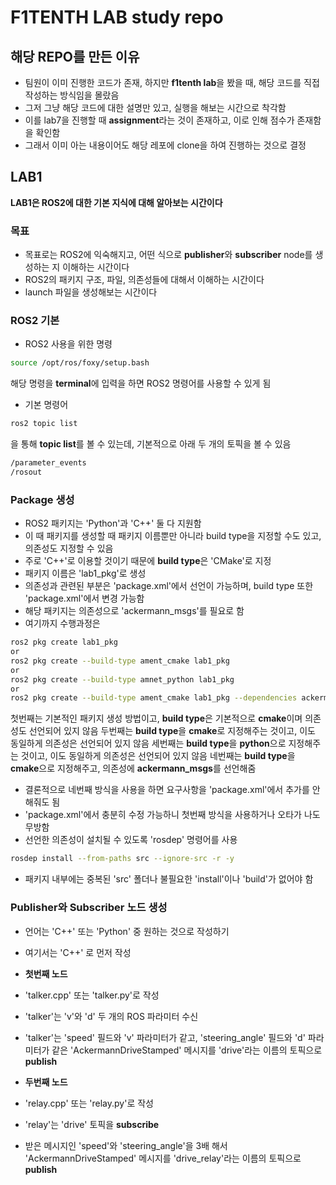 # F1TENTH LAB study repo

## 해당 REPO를 만든 이유

- 팀원이 이미 진행한 코드가 존재, 하지만 **f1tenth lab**을 봤을 때, 해당 코드를 직접 작성하는 방식임을 몰랐음
- 그저 그냥 해당 코드에 대한 설명만 있고, 실행을 해보는 시간으로 착각함
- 이를 lab7을 진행할 때 **assignment**라는 것이 존재하고, 이로 인해 점수가 존재함을 확인함
- 그래서 이미 아는 내용이어도 해당 레포에 clone을 하여 진행하는 것으로 결정

## LAB1

**LAB1은 ROS2에 대한 기본 지식에 대해 알아보는 시간이다**

### 목표

- 목표로는 ROS2에 익숙해지고, 어떤 식으로 **publisher**와 **subscriber** node를 생성하는 지 이해하는 시간이다
- ROS2의 패키지 구조, 파일, 의존성들에 대해서 이해하는 시간이다
- launch 파일을 생성해보는 시간이다

### ROS2 기본

- ROS2 사용을 위한 명령

```bash
source /opt/ros/foxy/setup.bash
```

해당 명령을 **terminal**에 입력을 하면 ROS2 명령어를 사용할 수 있게
됨

- 기본 명령어

```bash
ros2 topic list
```

을 통해 **topic list**를 볼 수 있는데, 기본적으로 아래 두 개의 토픽을 볼 수 있음

```bash
/parameter_events
/rosout
```

### Package 생성

- ROS2 패키지는 'Python'과 'C++' 둘 다 지원함
- 이 때 패키지를 생성할 때 패키지 이름뿐만 아니라 build type을 지정할 수도 있고, 의존성도 지정할 수 있음
- 주로 'C++'로 이용할 것이기 때문에 **build type**은 'CMake'로 지정
- 패키지 이름은 'lab1_pkg'로 생성
- 의존성과 관련된 부분은 'package.xml'에서 선언이 가능하며, build type 또한 'package.xml'에서 변경 가능함
- 해당 패키지는 의존성으로 'ackermann_msgs'를 필요로 함
- 여기까지 수행과정은

```bash
ros2 pkg create lab1_pkg
or
ros2 pkg create --build-type ament_cmake lab1_pkg
or
ros2 pkg create --build-type amnet_python lab1_pkg
or
ros2 pkg create --build-type ament_cmake lab1_pkg --dependencies ackermann_msgs
```

첫번째는 기본적인 패키지 생성 방법이고, **build type**은 기본적으로 **cmake**이며 의존성도 선언되어 있지 않음
두번째는 **build type**을 **cmake**로 지정해주는 것이고, 이도 동일하게 의존성은 선언되어 있지 않음
세번째는 **build type**을 **python**으로 지정해주는 것이고, 이도 동일하게 의존성은 선언되어 있지 않음
네번째는 **build type**을 **cmake**으로 지정해주고, 의존성에 **ackermann_msgs**를 선언해줌

- 결론적으로 네번째 방식을 사용을 하면 요구사항을 'package.xml'에서 추가를 안해줘도 됨
- 'package.xml'에서 충분히 수정 가능하니 첫번째 방식을 사용하거나 오타가 나도 무방함
- 선언한 의존성이 설치될 수 있도록 'rosdep' 명령어를 사용

```bash
rosdep install --from-paths src --ignore-src -r -y
```

- 패키지 내부에는 중복된 'src' 폴더나 불필요한 'install'이나 'build'가 없어야 함

### Publisher와 Subscriber 노드 생성

- 언어는 'C++' 또는 'Python' 중 원하는 것으로 작성하기
- 여기서는 'C++' 로 먼저 작성

- **첫번째 노드**
- 'talker.cpp' 또는 'talker.py'로 작성
- 'talker'는 'v'와 'd' 두 개의 ROS 파라미터 수신
- 'talker'는 'speed' 필드와 'v' 파라미터가 같고, 'steering_angle' 필드와 'd' 파라미터가 같은 'AckermannDriveStamped' 메시지를 'drive'라는 이름의 토픽으로 **publish**

- **두번째 노드**
- 'relay.cpp' 또는 'relay.py'로 작성
- 'relay'는 'drive' 토픽을 **subscribe**
- 받은 메시지인 'speed'와 'steering_angle'을 3배 해서 'AckermannDriveStamped' 메시지를 'drive_relay'라는 이름의 토픽으로 **publish**
